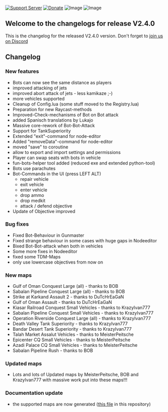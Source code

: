 [![Support Server](https://img.shields.io/discord/862736286774198322.svg?label=Discord&logo=Discord&colorB=7289da&style=for-the-badge)](https://discord.gg/K44VsQsKnx)
[![Donate](https://img.shields.io/badge/Donate-PayPal-green.svg?style=for-the-badge)](https://www.paypal.me/joe91de)
![Image](https://img.shields.io/github/downloads/Joe91/fun-bots/total?style=for-the-badge)
![Image](https://img.shields.io/github/stars/Joe91/fun-bots?style=for-the-badge)

## Welcome to the changelogs for release **V2.4.0**
This is the changelog for the released V2.4.0 version. Don't forget to [join us on Discord](https://discord.funbots.dev)

## Changelog

### New features
* Bots can now see the same distance as players
* improved attacking of jets
* improved abort attack of jets - less kamikaze ;-)
* more vehicles supported
* Cleanup of Config.lua (some stuff moved to the Registry.lua)
* Preparation for new Raycast-methods
* Improved-Check-mechanisms of Bot on Bot attack
* added Spanisch translations by Lukajo
* Massive core-rework of Bot-Bot-Attack
* Support for TankSuperiority
* Extended "exit"-command for node-editor
* Added "removeData"-command for node-editor
* moved "save" to coroutine
* allow to export and import settings and permissions
* Player can swap seats with bots in vehicle
* fun-bots-helper tool added (reduced exe and extended python-tool)
* Bots use parachutes
* Bot-Commands in the UI (press LEFT ALT)
	* repair vehicle
	* exit vehicle
	* enter vehicle
	* drop ammo
	* drop medkit
	* attack / defend objective
* Update of Objective improved

### Bug fixes
* Fixed Bot-Behaviour in Gunmaster
* Fixed strange behaviour in some cases with huge gaps in Nodeeditor
* Bixed Bot-Bot-attack when both in vehicles
* Some more fixes in Nodeeditor
* fixed some TDM-Maps
* only use lowercase objectives from now on

### New maps
* Gulf of Oman Conquest Large (all) - thanks to BOB
* Sabalan Pipeline Conquest Large (all) - thanks to BOB
* Strike at Karkand Assault 2 - thanks to DuTcHrEaGaN
* Gulf of Oman Assault - thanks to DuTcHrEaGaN
* Kiasar Railroad Conquest Small Vehicles - thanks to KrazyIvan777
* Sabalan Pipeline Conquest Small Vehicles - thanks to KrazyIvan777
* Operation Riverside Conquest Large (all) - thanks to KrazyIvan777
* Death Valley Tank Superiority - thanks to KrazyIvan777
* Bandar Desert Tank Superiority - thanks to KrazyIvan777
* Talah Market Assalut Vehicles - thanks to MeisterPeitsche
* Epicenter CQ Small Vehicles - thanks to MeisterPeitsche
* Azadi Palace CQ Small Vehicles - thanks to MeisterPeitsche
* Sabalan Pipeline Rush - thanks to BOB

### Updated maps
* Lots and lots of Updated maps by MeisterPeitsche, BOB and KrazyIvan777 with massive work put into these maps!!!


### Documentation update
* the supported maps are now generated ([this file](https://github.com/Joe91/fun-bots/blob/dev/Supported-maps.md) in this repository)